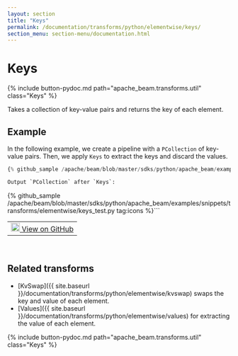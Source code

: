 ```yaml
---
layout: section
title: "Keys"
permalink: /documentation/transforms/python/elementwise/keys/
section_menu: section-menu/documentation.html
---
```

<!--
Licensed under the Apache License, Version 2.0 (the "License");
you may not use this file except in compliance with the License.
You may obtain a copy of the License at

http://www.apache.org/licenses/LICENSE-2.0

Unless required by applicable law or agreed to in writing, software
distributed under the License is distributed on an "AS IS" BASIS,
WITHOUT WARRANTIES OR CONDITIONS OF ANY KIND, either express or implied.
See the License for the specific language governing permissions and
limitations under the License.
-->

# Keys

<script type="text/javascript">
localStorage.setItem('language', 'language-py')
</script>

{% include button-pydoc.md path="apache_beam.transforms.util" class="Keys" %}

Takes a collection of key-value pairs and returns the key of each element.

## Example

In the following example, we create a pipeline with a `PCollection` of key-value pairs.
Then, we apply `Keys` to extract the keys and discard the values.

```py
{% github_sample /apache/beam/blob/master/sdks/python/apache_beam/examples/snippets/transforms/elementwise/keys.py tag:keys %}```

Output `PCollection` after `Keys`:

```
{% github_sample /apache/beam/blob/master/sdks/python/apache_beam/examples/snippets/transforms/elementwise/keys_test.py tag:icons %}```

<table>
  <td>
    <a class="button" target="_blank"
        href="https://github.com/apache/beam/blob/master/sdks/python/apache_beam/examples/snippets/transforms/elementwise/keys.py">
      <img src="https://www.tensorflow.org/images/GitHub-Mark-32px.png"
        width="20px" height="20px" alt="View on GitHub" />
      View on GitHub
    </a>
  </td>
</table>
<br>

## Related transforms

* [KvSwap]({{ site.baseurl }}/documentation/transforms/python/elementwise/kvswap) swaps the key and value of each element.
* [Values]({{ site.baseurl }}/documentation/transforms/python/elementwise/values) for extracting the value of each element.

{% include button-pydoc.md path="apache_beam.transforms.util" class="Keys" %}
